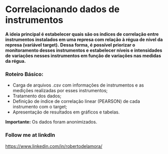 # Correlacionando dados de instrumentos

**A ideia principal é estabelecer quais são os índices de correlação entre instrumentos instalados em uma represa com relação à régua de nível da represa (variável target).**
**Dessa forma, é possível priorizar o monitoramento desses instrumentos e estabelecer níveis e intensidades de variações nesses instrumentos em função de variações nas medidas da régua.**


### Roteiro Básico:

- Carga de arquivos .csv com informações de instrumentos e as medições realizadas por esses instrumentos;
- Tratamento dos dados;
- Definição de índice de correlação linear (PEARSON) de cada instrumento com o target;
- Apresentação de resultados em gráficos e tabelas.

**Importante:** Os dados foram anonimizados.


### Follow me at linkdln

https://www.linkedin.com/in/robertodelamora/
